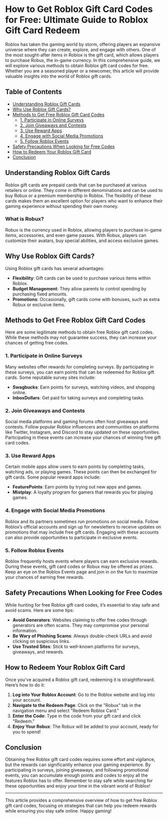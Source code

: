 # How to Get Roblox Gift Card Codes for Free: Ultimate Guide to Roblox Gift Card Redeem

Roblox has taken the gaming world by storm, offering players an expansive universe where they can create, explore, and engage with others. One of the most sought-after items in Roblox is the gift card, which allows players to purchase Robux, the in-game currency. In this comprehensive guide, we will explore various methods to obtain Roblox gift card codes for free. Whether you are a seasoned player or a newcomer, this article will provide valuable insights into the world of Roblox gift cards. 

## Table of Contents

- [Understanding Roblox Gift Cards](#understanding-roblox-gift-cards)
- [Why Use Roblox Gift Cards?](#why-use-roblox-gift-cards)
- [Methods to Get Free Roblox Gift Card Codes](#methods-to-get-free-roblox-gift-card-codes)
  - [1. Participate in Online Surveys](#1-participate-in-online-surveys)
  - [2. Join Giveaways and Contests](#2-join-giveaways-and-contests)
  - [3. Use Reward Apps](#3-use-reward-apps)
  - [4. Engage with Social Media Promotions](#4-engage-with-social-media-promotions)
  - [5. Follow Roblox Events](#5-follow-roblox-events)
- [Safety Precautions When Looking for Free Codes](#safety-precautions-when-looking-for-free-codes)
- [How to Redeem Your Roblox Gift Card](#how-to-redeem-your-roblox-gift-card)
- [Conclusion](#conclusion)

## Understanding Roblox Gift Cards

Roblox gift cards are prepaid cards that can be purchased at various retailers or online. They come in different denominations and can be used to buy Robux or a premium membership in Roblox. The flexibility of these cards makes them an excellent option for players who want to enhance their gaming experience without spending their own money.

### What is Robux?

Robux is the currency used in Roblox, allowing players to purchase in-game items, accessories, and even game passes. With Robux, players can customize their avatars, buy special abilities, and access exclusive games. 

## Why Use Roblox Gift Cards?

Using Roblox gift cards has several advantages:

- **Flexibility**: Gift cards can be used to purchase various items within Roblox.
- **Budget Management**: They allow parents to control spending by purchasing fixed amounts.
- **Promotions**: Occasionally, gift cards come with bonuses, such as extra Robux or exclusive items.

## Methods to Get Free Roblox Gift Card Codes

Here are some legitimate methods to obtain free Roblox gift card codes. While these methods may not guarantee success, they can increase your chances of getting free codes.

### 1. Participate in Online Surveys

Many websites offer rewards for completing surveys. By participating in these surveys, you can earn points that can be redeemed for Roblox gift cards. Some reputable survey sites include:

- **Swagbucks**: Earn points for surveys, watching videos, and shopping online.
- **InboxDollars**: Get paid for taking surveys and completing tasks.

### 2. Join Giveaways and Contests

Social media platforms and gaming forums often host giveaways and contests. Follow popular Roblox influencers and communities on platforms like Twitter, Instagram, and Discord to stay updated on these opportunities. Participating in these events can increase your chances of winning free gift card codes.

### 3. Use Reward Apps

Certain mobile apps allow users to earn points by completing tasks, watching ads, or playing games. These points can then be exchanged for gift cards. Some popular reward apps include:

- **FeaturePoints**: Earn points by trying out new apps and games.
- **Mistplay**: A loyalty program for gamers that rewards you for playing games.

### 4. Engage with Social Media Promotions

Roblox and its partners sometimes run promotions on social media. Follow Roblox’s official accounts and sign up for newsletters to receive updates on promotions that may include free gift cards. Engaging with these accounts can also provide opportunities to participate in exclusive events.

### 5. Follow Roblox Events

Roblox frequently hosts events where players can earn exclusive rewards. During these events, gift card codes or Robux may be offered as prizes. Keep an eye on the Roblox Events page and join in on the fun to maximize your chances of earning free rewards.

## Safety Precautions When Looking for Free Codes

While hunting for free Roblox gift card codes, it’s essential to stay safe and avoid scams. Here are some tips:

- **Avoid Generators**: Websites claiming to offer free codes through generators are often scams. They may compromise your personal information.
- **Be Wary of Phishing Scams**: Always double-check URLs and avoid clicking on suspicious links. 
- **Use Trusted Sites**: Stick to well-known platforms for surveys, giveaways, and rewards.

## How to Redeem Your Roblox Gift Card

Once you've acquired a Roblox gift card, redeeming it is straightforward. Here’s how to do it:

1. **Log into Your Roblox Account**: Go to the Roblox website and log into your account.
2. **Navigate to the Redeem Page**: Click on the "Robux" tab in the navigation menu and select "Redeem Roblox Card."
3. **Enter the Code**: Type in the code from your gift card and click "Redeem."
4. **Enjoy Your Robux**: The Robux will be added to your account, ready for you to spend!

## Conclusion

Obtaining free Roblox gift card codes requires some effort and vigilance, but the rewards can significantly enhance your gaming experience. By participating in surveys, joining giveaways, and following promotional events, you can accumulate enough points and codes to enjoy all the features Roblox has to offer. Remember to stay safe while searching for these opportunities and enjoy your time in the vibrant world of Roblox! 

---

This article provides a comprehensive overview of how to get free Roblox gift card codes, focusing on strategies that can help you redeem rewards while ensuring you stay safe online. Happy gaming!
